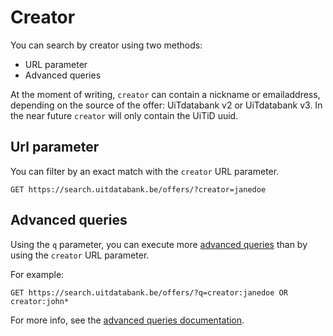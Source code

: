 ---
---

# Creator

You can search by creator using two methods:

* URL parameter
* Advanced queries

At the moment of writing, `creator` can contain a nickname or emailaddress, depending on the source of the offer: UiTdatabank v2 or UiTdatabank v3. In the near future `creator` will only contain the UiTiD uuid. 

## Url parameter

You can filter by an exact match with the `creator`  URL parameter.

```
GET https://search.uitdatabank.be/offers/?creator=janedoe
```

## Advanced queries

Using the `q` parameter, you can execute more [advanced queries](../../reference/advanced-queries) than by using the `creator` URL parameter.

For example:

```
GET https://search.uitdatabank.be/offers/?q=creator:janedoe OR creator:john*
```

For more info, see the [advanced queries documentation](../../reference/advanced-queries).
